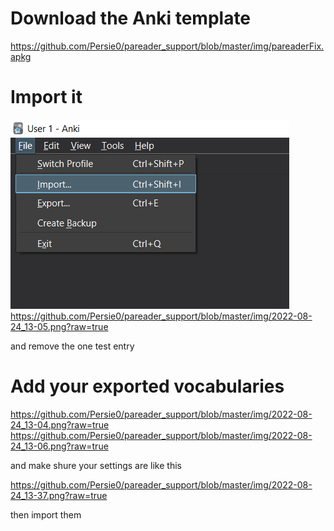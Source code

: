 # Download the Anki template
https://github.com/Persie0/pareader_support/blob/master/img/pareaderFix.apkg
#  Import it
![alt text](https://github.com/Persie0/pareader_support/blob/master/img/2022-08-24_13-04.png?raw=true)
https://github.com/Persie0/pareader_support/blob/master/img/2022-08-24_13-05.png?raw=true

and remove the one test entry
# Add your exported vocabularies
https://github.com/Persie0/pareader_support/blob/master/img/2022-08-24_13-04.png?raw=true
https://github.com/Persie0/pareader_support/blob/master/img/2022-08-24_13-06.png?raw=true

and make shure your settings are like this

https://github.com/Persie0/pareader_support/blob/master/img/2022-08-24_13-37.png?raw=true

then import them

